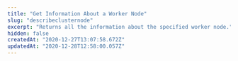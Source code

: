 ```yaml
---
title: "Get Information About a Worker Node"
slug: "describeclusternode"
excerpt: "Returns all the information about the specified worker node."
hidden: false
createdAt: "2020-12-27T13:07:58.672Z"
updatedAt: "2020-12-28T12:58:00.057Z"
---
```

